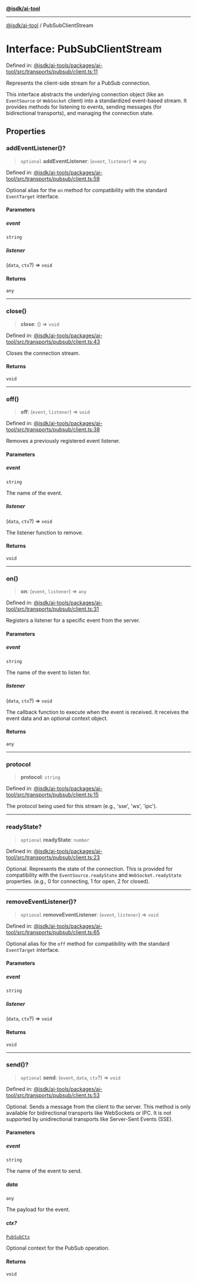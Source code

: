 [**@isdk/ai-tool**](../README.md)

***

[@isdk/ai-tool](../globals.md) / PubSubClientStream

# Interface: PubSubClientStream

Defined in: [@isdk/ai-tools/packages/ai-tool/src/transports/pubsub/client.ts:11](https://github.com/isdk/ai-tool.js/blob/4ebf370aaec9c78535cb40ffc19656d7bddcb145/src/transports/pubsub/client.ts#L11)

Represents the client-side stream for a PubSub connection.

This interface abstracts the underlying connection object (like an `EventSource`
or `WebSocket` client) into a standardized event-based stream. It provides
methods for listening to events, sending messages (for bidirectional transports),
and managing the connection state.

## Properties

### addEventListener()?

> `optional` **addEventListener**: (`event`, `listener`) => `any`

Defined in: [@isdk/ai-tools/packages/ai-tool/src/transports/pubsub/client.ts:59](https://github.com/isdk/ai-tool.js/blob/4ebf370aaec9c78535cb40ffc19656d7bddcb145/src/transports/pubsub/client.ts#L59)

Optional alias for the `on` method for compatibility with the
standard `EventTarget` interface.

#### Parameters

##### event

`string`

##### listener

(`data`, `ctx`?) => `void`

#### Returns

`any`

***

### close()

> **close**: () => `void`

Defined in: [@isdk/ai-tools/packages/ai-tool/src/transports/pubsub/client.ts:43](https://github.com/isdk/ai-tool.js/blob/4ebf370aaec9c78535cb40ffc19656d7bddcb145/src/transports/pubsub/client.ts#L43)

Closes the connection stream.

#### Returns

`void`

***

### off()

> **off**: (`event`, `listener`) => `void`

Defined in: [@isdk/ai-tools/packages/ai-tool/src/transports/pubsub/client.ts:38](https://github.com/isdk/ai-tool.js/blob/4ebf370aaec9c78535cb40ffc19656d7bddcb145/src/transports/pubsub/client.ts#L38)

Removes a previously registered event listener.

#### Parameters

##### event

`string`

The name of the event.

##### listener

(`data`, `ctx`?) => `void`

The listener function to remove.

#### Returns

`void`

***

### on()

> **on**: (`event`, `listener`) => `any`

Defined in: [@isdk/ai-tools/packages/ai-tool/src/transports/pubsub/client.ts:31](https://github.com/isdk/ai-tool.js/blob/4ebf370aaec9c78535cb40ffc19656d7bddcb145/src/transports/pubsub/client.ts#L31)

Registers a listener for a specific event from the server.

#### Parameters

##### event

`string`

The name of the event to listen for.

##### listener

(`data`, `ctx`?) => `void`

The callback function to execute when the event is received.
  It receives the event data and an optional context object.

#### Returns

`any`

***

### protocol

> **protocol**: `string`

Defined in: [@isdk/ai-tools/packages/ai-tool/src/transports/pubsub/client.ts:15](https://github.com/isdk/ai-tool.js/blob/4ebf370aaec9c78535cb40ffc19656d7bddcb145/src/transports/pubsub/client.ts#L15)

The protocol being used for this stream (e.g., 'sse', 'ws', 'ipc').

***

### readyState?

> `optional` **readyState**: `number`

Defined in: [@isdk/ai-tools/packages/ai-tool/src/transports/pubsub/client.ts:23](https://github.com/isdk/ai-tool.js/blob/4ebf370aaec9c78535cb40ffc19656d7bddcb145/src/transports/pubsub/client.ts#L23)

Optional. Represents the state of the connection.
This is provided for compatibility with the `EventSource.readyState`
and `WebSocket.readyState` properties.
(e.g., 0 for connecting, 1 for open, 2 for closed).

***

### removeEventListener()?

> `optional` **removeEventListener**: (`event`, `listener`) => `void`

Defined in: [@isdk/ai-tools/packages/ai-tool/src/transports/pubsub/client.ts:65](https://github.com/isdk/ai-tool.js/blob/4ebf370aaec9c78535cb40ffc19656d7bddcb145/src/transports/pubsub/client.ts#L65)

Optional alias for the `off` method for compatibility with the
standard `EventTarget` interface.

#### Parameters

##### event

`string`

##### listener

(`data`, `ctx`?) => `void`

#### Returns

`void`

***

### send()?

> `optional` **send**: (`event`, `data`, `ctx`?) => `void`

Defined in: [@isdk/ai-tools/packages/ai-tool/src/transports/pubsub/client.ts:53](https://github.com/isdk/ai-tool.js/blob/4ebf370aaec9c78535cb40ffc19656d7bddcb145/src/transports/pubsub/client.ts#L53)

Optional. Sends a message from the client to the server.
This method is only available for bidirectional transports like WebSockets or IPC.
It is not supported by unidirectional transports like Server-Sent Events (SSE).

#### Parameters

##### event

`string`

The name of the event to send.

##### data

`any`

The payload for the event.

##### ctx?

[`PubSubCtx`](../type-aliases/PubSubCtx.md)

Optional context for the PubSub operation.

#### Returns

`void`
